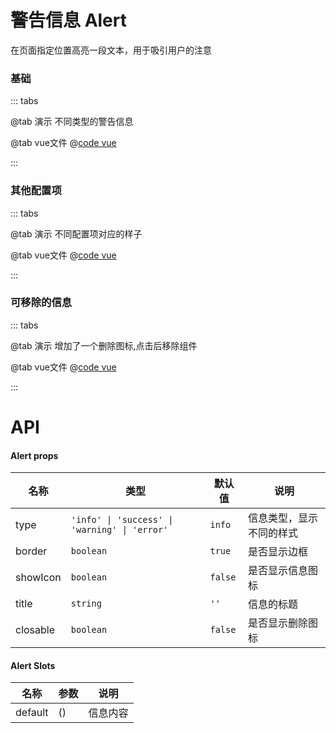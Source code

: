# 警告信息 Alert

在页面指定位置高亮一段文本，用于吸引用户的注意

### 基础

::: tabs

@tab 演示
不同类型的警告信息
<AlertDemo1></AlertDemo1>

@tab vue文件
@[code vue](AlertDemo1.vue)

:::


### 其他配置项

::: tabs

@tab 演示
不同配置项对应的样子
<AlertDemo2></AlertDemo2>

@tab vue文件
@[code vue](AlertDemo2.vue)

:::

### 可移除的信息

::: tabs

@tab 演示
增加了一个删除图标,点击后移除组件
<AlertDemo3></AlertDemo3>

@tab vue文件
@[code vue](AlertDemo3.vue)

:::


# API
#### Alert props
| 名称       | 类型                                            | 默认值   | 说明         |
|----------|-----------------------------------------------|-------|------------|
| type     | `'info' \| 'success' \| 'warning' \| 'error'` | `info` | 信息类型，显示不同的样式 |
| border   | `boolean`                                     | `true` | 是否显示边框     |
| showIcon | `boolean`                                     | `false` | 是否显示信息图标   |
| title    | `string`                                      | `''` | 信息的标题      |
| closable | `boolean`                                     | `false` | 是否显示删除图标   |

#### Alert Slots
| 名称      | 参数 | 说明   |
|---------|----|------|
| default | () | 信息内容 |
